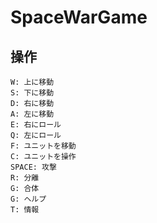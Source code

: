 # SpaceWarGame
## 操作
```
W: 上に移動
S: 下に移動
D: 右に移動
A: 左に移動
E: 右にロール
Q: 左にロール
F: ユニットを移動
C: ユニットを操作
SPACE: 攻撃
R: 分離
G: 合体
G: ヘルプ
T: 情報
```